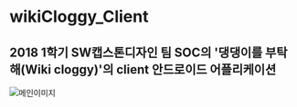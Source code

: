 # wikiCloggy_Client

## 2018 1학기 SW캡스톤디자인 팀 SOC의 '댕댕이를 부탁해(Wiki cloggy)'의 client 안드로이드 어플리케이션
![메인이미지](https://github.com/WikiCloggy/wikiCloggy_Client/tree/master/app/src/main/res/drawable/main_cloggy.png)


